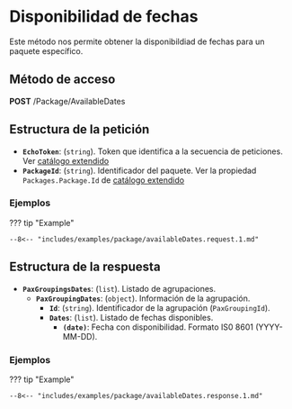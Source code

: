# Disponibilidad de fechas

Este método nos permite obtener la disponibildiad de fechas para un paquete específico.

## Método de acceso

**POST** /Package/AvailableDates

## Estructura de la petición

- **``EchoToken``**: (``string``). Token que identifica a la secuencia de peticiones. Ver [catálogo extendido](../extendedCatalog#estructura-de-la-respuesta)
- **``PackageId``**: (``string``). Identificador del paquete. Ver la propiedad ``Packages.Package.Id`` de [catálogo extendido](../extendedCatalog#estructura-de-la-respuesta)

### Ejemplos

??? tip "Example"
    
    --8<-- "includes/examples/package/availableDates.request.1.md"

## Estructura de la respuesta

- **``PaxGroupingsDates``**: (``list``). Listado de agrupaciones.
    - **``PaxGroupingDates``**: (``object``). Información de la agrupación.
        - **``Id``**: (``string``). Identificador de la agrupación (``PaxGroupingId``).
        - **``Dates``**: (``list``). Listado de fechas disponibles.
            - **``(date)``**: Fecha con disponibilidad. Formato IS0 8601 (YYYY-MM-DD). 

### Ejemplos

??? tip "Example"
    
    --8<-- "includes/examples/package/availableDates.response.1.md"
